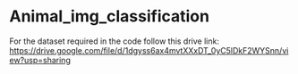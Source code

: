 # Animal_img_classification
For the dataset required in the code follow this drive link:
https://drive.google.com/file/d/1dgyss6ax4mvtXXxDT_0yC5lDkF2WYSnn/view?usp=sharing
